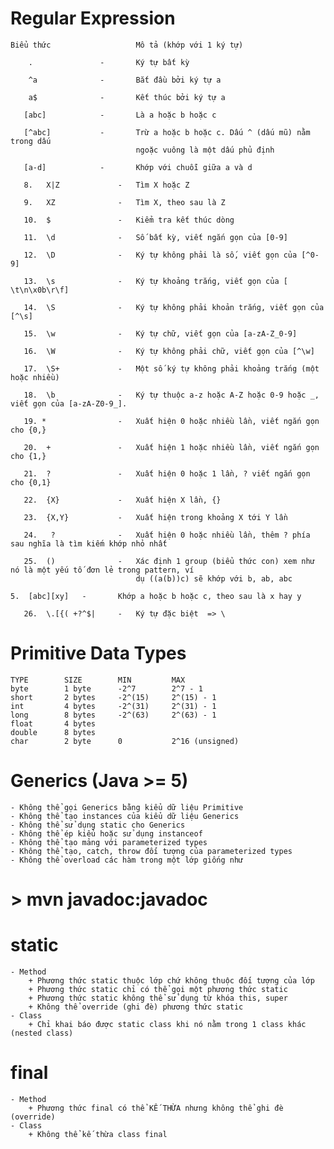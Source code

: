 # Regular Expression
	
	Biểu thức					Mô tả (khớp với 1 ký tự)
	
		.				-		Ký tự bất kỳ
		
		^a				-		Bắt đầu bởi ký tự a
	   
		a$				-		Kết thúc bởi ký tự a
	   
	   [abc]			-		Là a hoặc b hoặc c
	   
	   [^abc]			-		Trừ a hoặc b hoặc c. Dấu ^ (dấu mũ) nằm trong dấu
	   							ngoặc vuông là một dấu phủ định
	   
	   [a-d]			-		Khớp với chuỗi giữa a và d
	   
	   8.	X|Z				-	Tìm X hoặc Z
	   
	   9.	XZ				- 	Tìm X, theo sau là Z
	   
	   10.	$				- 	Kiểm tra kết thúc dòng
	   
	   11.	\d				-	Số bất kỳ, viết ngắn gọn của [0-9]
	   
	   12.	\D				-	Ký tự không phải là số, viết gọn của [^0-9]
	   
	   13.	\s				-	Ký tự khoảng trắng, viết gọn của [ \t\n\x0b\r\f]
	   
	   14.	\S				-	Ký tự không phải khoản trắng, viết gọn của [^\s]
	   
	   15.	\w				-	Ký tự chữ, viết gọn của [a-zA-Z_0-9]
	   
	   16.	\W				-	Ký tự không phải chữ, viết gọn của [^\w]
	   
	   17.	\S+				-	Một số ký tự không phải khoảng trắng (một hoặc nhiều)
	   
	   18.	\b				-	Ký tự thuộc a-z hoặc A-Z hoặc 0-9 hoặc _, viết gọn của [a-zA-Z0-9_].
	   
	   19. *	 			-	Xuất hiện 0 hoặc nhiều lần, viết ngắn gọn cho {0,}
	   
	   20.	+				-	Xuất hiện 1 hoặc nhiều lần, viết ngắn gọn cho {1,}
	   
	   21.	?				-	Xuất hiện 0 hoặc 1 lần, ? viết ngắn gọn cho {0,1}
	   
	   22.	{X}				-	Xuất hiện X lần, {}
	   
	   23.	{X,Y}			-	Xuất hiện trong khoảng X tới Y lần
	   
	   24.	 ?				-	Xuất hiện 0 hoặc nhiều lần, thêm ? phía sau nghĩa là tìm kiếm khớp nhỏ nhất
	   
	   25.	()				-	Xác định 1 group (biểu thức con) xem như nó là một yếu tố đơn lẻ trong pattern, ví
								dụ ((a(b))c) sẽ khớp với b, ab, abc
								
	5.	[abc][xy]	-		Khớp a hoặc b hoặc c, theo sau là x hay y
	   
	   26.	\.[{( +?^$|		-	Ký tự đặc biệt	=> \
	 

# Primitive Data Types

	TYPE		SIZE		MIN			MAX
	byte		1 byte		-2^7		2^7 - 1
	short		2 bytes		-2^(15)		2^(15) - 1		
	int			4 bytes		-2^(31)		2^(31) - 1
	long		8 bytes		-2^(63)		2^(63) - 1
	float 		4 bytes	
	double 		8 bytes
	char		2 byte		0			2^16 (unsigned)

# Generics (Java >= 5)
	
	- Không thể gọi Generics bằng kiểu dữ liệu Primitive
	- Không thể tạo instances của kiểu dữ liệu Generics
	- Không thể sử dụng static cho Generics
	- Không thể ép kiểu hoặc sử dụng instanceof
	- Không thể tạo mảng với parameterized types
	- Không thể tạo, catch, throw đối tượng của parameterized types
	- Không thể overload các hàm trong một lớp giống như
	
# > mvn javadoc:javadoc

# static
	- Method
		+ Phương thức static thuộc lớp chứ không thuộc đối tượng của lớp
		+ Phương thức static chỉ có thể gọi một phương thức static
		+ Phương thức static không thể sử dụng từ khóa this, super
		+ Không thể override (ghi đè) phương thức static
	- Class
		+ Chỉ khai báo được static class khi nó nằm trong 1 class khác (nested class)
		
# final
	- Method
		+ Phương thức final có thể KẾ THỪA nhưng không thể ghi đè (override)
	- Class
		+ Không thể kế thừa class final
	
	
	
	
	
	
	
	
	
	
	
	